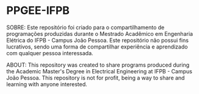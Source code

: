 # PPGEE-IFPB

SOBRE:
Este repositório foi criado para o compartilhamento de programações produzidas durante o Mestrado Acadêmico em Engenharia Elétrica do IFPB - Campus João Pessoa.
Este repositório não possui fins lucrativos, sendo uma forma de compartilhar experiência e aprendizado com qualquer pessoa interessada.

ABOUT:
This repository was created to share programs produced during the Academic Master's Degree in Electrical Engineering at IFPB - Campus João Pessoa.
This repository is not for profit, being a way to share and learning with anyone interested.
